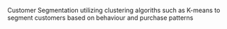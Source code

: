 Customer Segmentation utilizing clustering algoriths such as K-means to segment customers based on behaviour and purchase patterns
